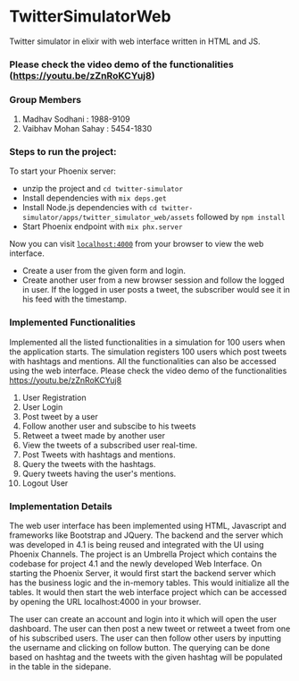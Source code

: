 # TwitterSimulatorWeb

Twitter simulator in elixir with web interface written in HTML and JS.

### Please check the video demo of the functionalities (https://youtu.be/zZnRoKCYuj8)

### Group Members
1.   Madhav Sodhani       :     1988-9109 
2.   Vaibhav Mohan Sahay  :     5454-1830

### Steps to run the project:

To start your Phoenix server:
  * unzip the project and `cd twitter-simulator`
  * Install dependencies with `mix deps.get`
  * Install Node.js dependencies with `cd twitter-simulator/apps/twitter_simulator_web/assets` followed by `npm install`
  * Start Phoenix endpoint with `mix phx.server`

Now you can visit [`localhost:4000`](http://localhost:4000) from your browser to view the web interface.
  * Create a user from the given form and login.
  * Create another user from a new browser session and follow the logged in user. If the logged in user posts a tweet, the subscriber would see it in his feed with the timestamp.


### Implemented Functionalities

Implemented all the listed functionalities in a simulation for 100 users when the application starts.
The simulation registers 100 users which post tweets with hashtags and mentions. All the functionalities can also be accessed using the web interface.
Please check the video demo of the functionalities https://youtu.be/zZnRoKCYuj8 

1. User Registration
2. User Login
3. Post tweet by a user
4. Follow another user and subscibe to his tweets
5. Retweet a tweet made by another user
6. View the tweets of a subscribed user real-time.
7. Post Tweets with hashtags and mentions.
8. Query the tweets with the hashtags.
9. Query tweets having the user's mentions.
10. Logout User

### Implementation Details

The web user interface has been implemented using HTML, Javascript and frameworks like Bootstrap and JQuery.
The backend and the server which was developed in 4.1 is being reused and integrated with the UI using Phoenix Channels.
The project is an Umbrella Project which contains the codebase for project 4.1 and the newly developed Web Interface.
On starting the Phoenix Server, it would first start the backend server which has the business logic and the in-memory tables. This would initialize all the tables.
It would then start the web interface project which can be accessed by opening the URL localhost:4000 in your browser.

The user can create an account and login into it which will open the user dashboard. The user can then post a new tweet or retweet a tweet from one of his subscribed users.
The user can then follow other users by inputting the username and clicking on follow button.
The querying can be done based on hashtag and the tweets with the given hashtag will be populated in the table in the sidepane.
